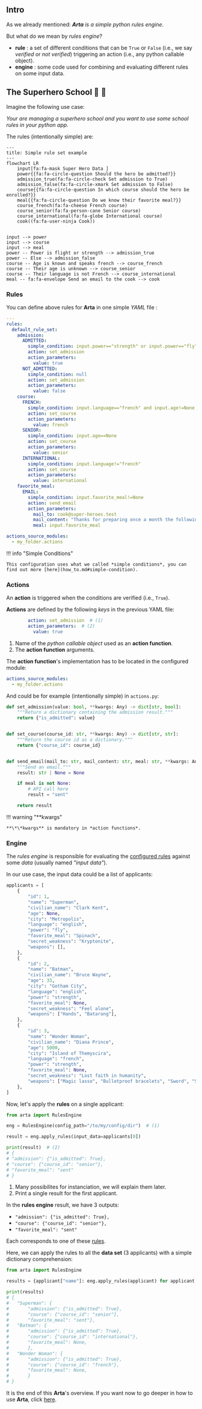## Intro 

As we already mentioned: ***Arta** is a simple python rules engine*.

But what do we mean by *rules engine*?

* **rule** : a set of different conditions that can be `True` or `False` (i.e., we say *verified* or *not verified*) triggering an action (i.e., any python callable object).
* **engine** : some code used for combining and evaluating different rules on some input data.

## The Superhero School :school: :superhero:

Imagine the following use case: 

*Your are managing a superhero school and you want to use some school rules in your python app.*

The rules (intentionally simple) are:

``` mermaid
---
title: Simple rule set example
---
flowchart LR
    input[fa:fa-mask Super Hero Data ]
    power{{fa:fa-circle-question Should the hero be admitted?}}
    admission_true(fa:fa-circle-check Set admission to True)
    admission_false(fa:fa-circle-xmark Set admission to False)
    course{{fa:fa-circle-question In which course should the hero be enrolled?}}
    meal{{fa:fa-circle-question Do we know their favorite meal?}}
    course_french(fa:fa-cheese French course)
    course_senior(fa:fa-person-cane Senior course)
    course_international(fa:fa-globe International course)
    cook((fa:fa-user-ninja Cook))


input --> power
input --> course
input --> meal
power -- Power is flight or strength --> admission_true
power -- Else --> admission_false
course -- Age is known and speaks french --> course_french
course -- Their age is unknown --> course_senior
course -- Their language is not French --> course_international
meal -- fa:fa-envelope Send an email to the cook --> cook

```


### Rules

You can define above rules for **Arta** in one simple *YAML* file :

```yaml
---
rules:
  default_rule_set:
    admission:
      ADMITTED:
        simple_condition: input.power=="strength" or input.power=="fly"
        action: set_admission
        action_parameters:
          value: true  
      NOT_ADMITTED:
        simple_condition: null
        action: set_admission
        action_parameters:
          value: false
    course:
      FRENCH:
        simple_condition: input.language=="french" and input.age!=None
        action: set_course
        action_parameters:
          value: french
      SENIOR:
        simple_condition: input.age==None
        action: set_course
        action_parameters:
          value: senior
      INTERNATIONAL:
        simple_condition: input.language!="french"
        action: set_course
        action_parameters:
          value: international
    favorite_meal:
      EMAIL:
        simple_condition: input.favorite_meal!=None
        action: send_email
        action_parameters:
          mail_to: cook@super-heroes.test
          mail_content: "Thanks for preparing once a month the following dish:"
          meal: input.favorite_meal

actions_source_modules:
  - my_folder.actions
```

!!! info "Simple Conditions"

    This configuration uses what we called *simple conditions*, you can find out more [here](how_to.md#simple-condition).

### Actions

An **action** is triggered when the conditions are verified (i.e., `True`).

**Actions** are defined by the following *keys* in the previous YAML file:

```yaml
        action: set_admission  # (1)
        action_parameters:  # (2)
          value: true  
```

1. Name of the *python callable object* used as an **action function**.
2. The **action function** arguments.

The **action function**'s implementation has to be located in the configured module:

```yaml
actions_source_modules:
  - my_folder.actions
```

And could be for example (intentionally simple) in `actions.py`:

```python
def set_admission(value: bool, **kwargs: Any) -> dict[str, bool]:
    """Return a dictionary containing the admission result."""
    return {"is_admitted": value}


def set_course(course_id: str, **kwargs: Any) -> dict[str, str]:
    """Return the course id as a dictionary."""
    return {"course_id": course_id}


def send_email(mail_to: str, mail_content: str, meal: str, **kwargs: Any) -> bool:
    """Send an email."""
    result: str | None = None

    if meal is not None:
        # API call here
        result = "sent"

    return result
```

!!! warning "\*\*kwargs"

    **\*\*kwargs** is mandatory in *action functions*.

### Engine

The *rules engine* is responsible for evaluating the [configured rules](#rules-definition) against some *data* (usually named *"input data"*). 

In our use case, the input data could be a list of applicants:

```python
applicants = [
    {
        "id": 1,
        "name": "Superman",
        "civilian_name": "Clark Kent",
        "age": None,
        "city": "Metropolis",
        "language": "english",
        "power": "fly",
        "favorite_meal": "Spinach",
        "secret_weakness": "Kryptonite",
        "weapons": [],
    },
    {
        "id": 2,
        "name": "Batman",
        "civilian_name": "Bruce Wayne",
        "age": 33,
        "city": "Gotham City",
        "language": "english",
        "power": "strength",
        "favorite_meal": None,
        "secret_weakness": "Feel alone",
        "weapons": ["Hands", "Batarang"],
    },
    {
        "id": 3,
        "name": "Wonder Woman",
        "civilian_name": "Diana Prince",
        "age": 5000,
        "city": "Island of Themyscira",
        "language": "french",
        "power": "strength",
        "favorite_meal": None,
        "secret_weakness": "Lost faith in humanity",
        "weapons": ["Magic lasso", "Bulletproof bracelets", "Sword", "Shield"],
    },
]
```

Now, let's apply the **rules** on a single applicant:

```python
from arta import RulesEngine

eng = RulesEngine(config_path="/to/my/config/dir")  # (1)

result = eng.apply_rules(input_data=applicants[0])

print(result)  # (2)
# {
# "admission": {"is_admitted": True},
# "course": {"course_id": "senior"},
# "favorite_meal": "sent"
# }
```

1. Many possibilites for instanciation, we will explain them later.
2. Print a single result for the first applicant.

In the **rules engine** result, we have 3 outputs: 

* `"admission": {"is_admitted": True},`
* `"course": {"course_id": "senior"},`
* `"favorite_meal": "sent"` 

Each corresponds to one of these [rules](#quick-example-the-superhero-school).

Here, we can apply the rules to all the **data set** (3 applicants) with a simple dictionary comprehension:

```python
from arta import RulesEngine

results = {applicant["name"]: eng.apply_rules(applicant) for applicant in applicants}

print(results)
# {
#   "Superman": {
#       "admission": {"is_admitted": True}, 
#       "course": {"course_id": "senior"}, 
#       "favorite_meal": "sent"},
#   "Batman": {
#       "admission": {"is_admitted": True},
#       "course": {"course_id": "international"},
#       "favorite_meal": None,
#       },
#   "Wonder Woman": {
#       "admission": {"is_admitted": True},
#       "course": {"course_id": "french"},
#       "favorite_meal": None,
#       }
# }
```

It is the end of this **Arta**'s overview. If you want now to go deeper in how to use **Arta**, click [here](how_to.md).